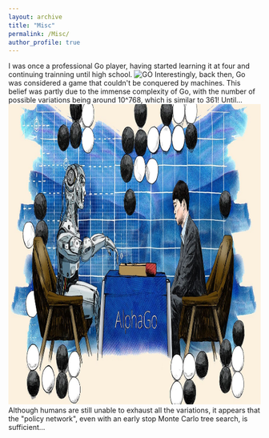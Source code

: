 ```yaml
---
layout: archive
title: "Misc"
permalink: /Misc/
author_profile: true
---
```

I was once a professional Go player, having started learning it at four and continuing trainning until high school. 
<img src="GO.png" alt="GO" width="1000" height="1600">
Interestingly, back then, Go was considered a game that couldn't be conquered by machines. This belief was partly due to the immense complexity of Go, with the number of possible variations being around 
10^768, which is  similar to 361!
Until...
<img src="Alpha_Go.png" alt="Alpha Go" width="1000" height="600">
Although humans are still unable to exhaust all the variations, it appears that the "policy network", even with an early stop Monte Carlo tree search, is sufficient...
